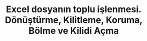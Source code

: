 ﻿---
title: Excel dosyanın toplu işlenmesi. Dönüştürme, Kilitleme, Koruma, Bölme ve Kilidi Açma
second_title: Aspose.Cells Cloud Documen
linktitle: Parti Excel dosyası
type: docs
url: /tr/batch/
keywords: Batch processing of multiple excel files. Conversion, Lock, Protect, Split, and Unlock
description: Aspose.Cells Cloud API, birden fazla Excel dosyasının toplu işlenmesini destekler. SDK, Android, C#, Go, Java, NodeJS, Perl, PHP, Python, Ruby ve Swift gibi çeşitli geliştirme dillerini destekler.
weight: 35
kwords: Excel, Office Bulut, REST API, Elektronik Tablo, PDF, CSV, Json, Markdown, Toplu, Dönüştürme, Kilitleme, Koruma, Bölme ve Kilidi Açma.
---
